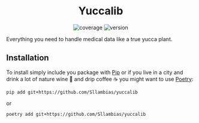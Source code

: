 <div align="center">

# Yuccalib

![coverage](https://img.shields.io/badge/coverage-80%25-yellowgreen)
![version](https://img.shields.io/badge/version-1.2.3-blue)

</div>

Everything you need to handle medical data like a true yucca plant.

## Installation

To install simply include you package with [Pip](https://pypi.org/project/pip/) or if you live in a city and drink a lot of nature wine 🍷 and drip coffee ☕️ you might want to use [Poetry](https://python-poetry.org): 

```
pip add git+https://github.com/Sllambias/yuccalib
```
or
```
poetry add git+https://github.com/Sllambias/yuccalib
```
